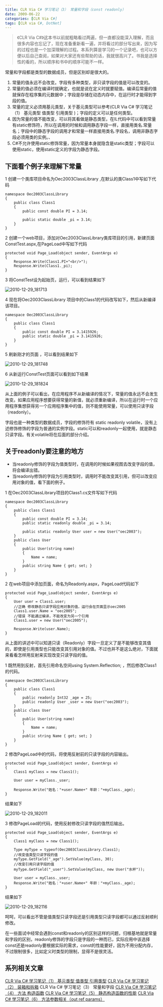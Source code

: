 ```yaml
---
title: CLR Via C# 学习笔记（3） 常量和字段（const readonly）
date: 2009-06-22
categories: [CLR Via C#]
tags: [CLR via C#, DotNet]
---
```


> 《CLR Via C#》这本书以前就粗略看过两遍，但一直都没能深入理解，而且很多内容也忘记了，现在准备重新看一遍，并将看过的部分写出来，因为写的过程也是一个加深理解的过程。本系列算是学习的一个记录吧，也可以方便以后自己查阅，如果对大家还有些帮助的话，我就很高兴了。书我是选择性的看的，所以顺序和书中的顺序可能不一样。

常量和字段都是类型的数据成员，但是区别却是很大的。

1. 常量的值永远不会改变。字段有多种类型，非只读字段的值是可以改变的。
2. 常量的值必须在编译时就确定，也就是说在定义时就要赋值。编译后常量的值就保存在程序集的元数据中；字段是存储在动态内存中，在运行时才能得到字段的值。
3. 常量的定义必须用基元类型，关于基元类型可以参考(CLR Via C# 学习笔记（1） 基元类型 值类型 引用类型 )；字段的定义可以是任何类型。
4. 因为常量的值不能改变，可以将其看做是静态类型，在IL代码中可以看到常量有static修饰符，所以在调用的时候和调用静态字段一样，直接用类名.常量名；字段中的静态字段的调用才和常量一样直接用类名.字段名，调用非静态字段必须用类的实例。、
5. C#不允许使用static修饰常量，因为常量本身就隐含是static类型；字段可以使用static，使用static定义的字段为静态字段。

## 下面看个例子来理解下常量

1 创建一个类库项目命名为Oec2003ClassLibrary ,在默认的类Class1中写如下代码

```
namespace Oec2003ClassLibrary
{
    public class Class1
    {
        public const double PI = 3.14;

        public static double _pi = 3.14;
    }
}
```

2 创建一个web项目，添加对Oec2003ClassLibrary类库项目的引用，新建页面ConstTest.aspx,在PageLoad中写如下代码

```
protected void Page_Load(object sender, EventArgs e)
{
    Response.Write(Class1.PI+"<br/>");
    Response.Write(Class1._pi);
}
```

3 将ConstTest设为起始页，运行，可以看到结果如下

![2010-12-29_181713](http://fwhyy.com/img/post/2010-12-29_181713.gif)

4 现在将Oec2003ClassLibrary 项目中的Class1的代码改写如下，然后从新编译该项目。

```
namespace Oec2003ClassLibrary
{
    public class Class1
    {
        public const double PI = 3.1415926;
        public static double _pi = 3.1415926;
    }
}
```

5 刷新刚才的页面 ，可以看到结果如下

![2010-12-29_181748](http://fwhyy.com/img/post/2010-12-29_181748.gif)

6 从新运行ConstTest页面可以看到如下结果

![2010-12-29_181824](http://fwhyy.com/img/post/2010-12-29_181824-1.gif)

从上面的例子可以看出，在应用程序不从新编译的情况下，常量的值永远不会发生改变。如果应用程序想要获得常量的新值，就必须重新编译，所以在运行时一个应用程序集想获得另一个应用程序集中的值，则不能使用常量，可以使用只读字段（readonly）。

字段也是一种类型的数据成员，字段的修饰符有 static readonly volatile，没有上述修饰修饰的字段为普通的实例字段。static可以和readonly一起使用，就是静态只读字段。有关volatile将在后面的部分介绍。

## 关于readonly要注意的地方

* 当readonly修饰的字段为值类型时，在调用的时候如果视图去改变字段的值，将会编译出错。
* 当readonly修饰的字段为引用类型时，调用时不能改变其引用，但可以改变应用对象的值，看下面的例子。

1 在Oec2003ClassLibrary项目的Class1.cs文件写如下代码

```
namespace Oec2003ClassLibrary
{
    public class Class1
    {
        public const double PI = 3.14;
        public static readonly double _pi = 3.14;

        public static readonly User user = new User("oec2003");
    }
    public class User
    {
        public User(string name)
        {
            Name = name;
        }
        public string Name { get; set; }
    }
}
```

2 在web项目中添加页面，命名为Readonly.aspx，PageLoad代码如下

```
protected void Page_Load(object sender, EventArgs e)
{
    User user = Class1.user;
    //正确 修改静态只读字段应用对象的值，运行会在页面显示oec2005
    Class1.user.Name = "oec2005";
    //错误 不能通过编译，不能改变为另一个引用
    Class1.user = new User("oec2005"); 

    Response.Write(user.Name);
}
```

从上面的讲述中可以知道只读（Readonly）字段一旦定义了是不能够改变其值的，即使是引用类型也只能改变其引用对象的值。不过也并不是这么绝对，下面就来看看怎样用反射来实现改变只读字段的值。

1 既然用到反射，首先引用命名空间using System.Reflection; ，然后修改Class1的代码。

```
namespace Oec2003ClassLibrary
{
    public class Class1
    {
        public readonly Int32 _age = 25;
        public readonly User _user = new User("oec2003");
    }
    public class User
    {
        public User(string name)
        {
            Name = name;
        }
        public string Name { get; set; }
    }
}
```

2 修改PageLoad中的代码，将使用反射前的只读字段的内容输出。

```
protected void Page_Load(object sender, EventArgs e)
{
    Class1 myClass = new Class1();

    User user = myClass._user;

    Response.Write("姓名："+user.Name+" 年龄："+myClass._age);
}
```

结果如下

![2010-12-29_182011](http://fwhyy.com/img/post/2010-12-29_182011.gif)

3 修改PageLoad的代码，使用反射修改只读字段的值然后输出。

```
protected void Page_Load(object sender, EventArgs e)
{
    Class1 myClass = new Class1();

    Type myType = typeof(Oec2003ClassLibrary.Class1);
    //改变值类型只读字段的值
    myType.GetField("_age").SetValue(myClass, 30);
    //改变引用只读字段的值
    myType.GetField("_user").SetValue(myClass, new User("水杯")); 

    User user = myClass._user;
    Response.Write("姓名："+user.Name+" 年龄："+myClass._age);
}
```

结果如下

![2010-12-29_182116](http://fwhyy.com/img/post/2010-12-29_182116.gif)

呵呵，可以看出不管是值类型只读字段还是引用类型只读字段都可以通过反射顺利修改。

在一些面试中经常会遇到const和readonly的区别这样的问题，归根基地就是常量和字段的区别，readonly修饰的字段只是字段的一种而已，实际应用中该选择const还是readonly要根据实际的需求，const的性能要好，因为不用分配内存，不过限制很多，比如定义时类型的限制，显得不是很灵活。

## 系列相关文章

[CLR Via C# 学习笔记（1） 基元类型 值类型 引用类型](http://blog.fwhyy.com/2009/06/clr-via-csharp-learning-notes-1-primitive-types/)
[CLR Via C# 学习笔记（2） 装箱和拆箱](http://blog.fwhyy.com/2009/06/clr-via-csharp-learning-notes-2-boxing-and-unboxing/)
CLR Via C# 学习笔记（3） 常量和字段
[CLR Via C# 学习笔记（4） 方法 构造函数](http://blog.fwhyy.com/2009/07/clr-via-csharp-learning-notes-5-methods-the-constructor/)
[CLR Via C# 学习笔记（5） 静态构造函数的性能](http://blog.fwhyy.com/2009/07/clr-via-csharp-learning-notes-5-the-performance-of-the-static-constructor/)
[CLR Via C# 学习笔记（6） 方法参数相关（out ref params）](http://blog.fwhyy.com/2009/07/clr-via-csharp-learning-notes-6-the-method-parameters-related/)


